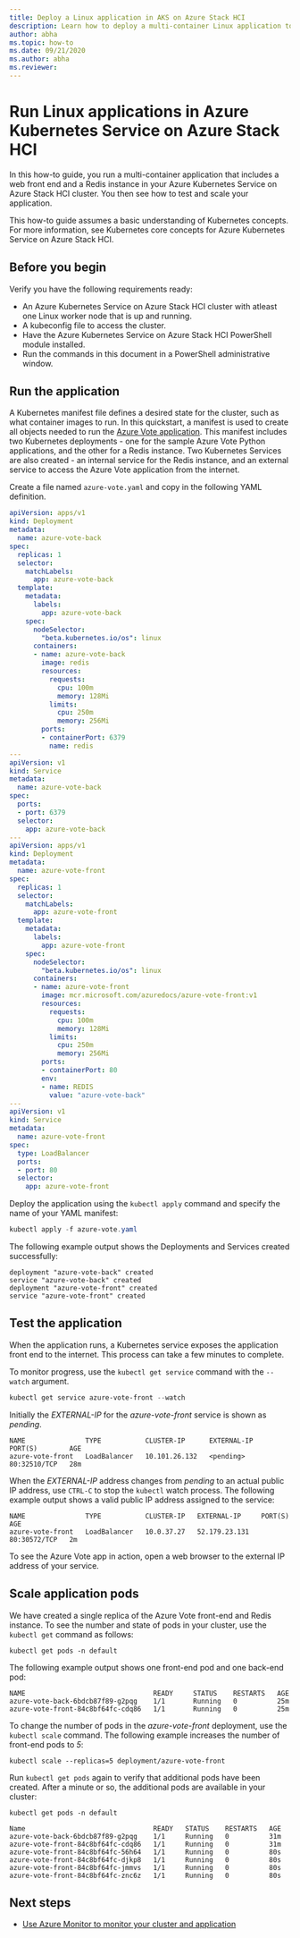 ```yaml
---
title: Deploy a Linux application in AKS on Azure Stack HCI
description: Learn how to deploy a multi-container Linux application to your cluster using a custom image stored in Azure Container Registry.
author: abha
ms.topic: how-to
ms.date: 09/21/2020
ms.author: abha
ms.reviewer: 
---
```


# Run Linux applications in Azure Kubernetes Service on Azure Stack HCI

In this how-to guide, you run a multi-container application that includes a web front end and a Redis instance in your Azure Kubernetes Service on Azure Stack HCI cluster. You then see how to test and scale your application. 

This how-to guide assumes a basic understanding of Kubernetes concepts. For more information, see Kubernetes core concepts for Azure Kubernetes Service on Azure Stack HCI.

## Before you begin

Verify you have the following requirements ready:

* An Azure Kubernetes Service on Azure Stack HCI cluster with atleast one Linux worker node that is up and running. 
* A kubeconfig file to access the cluster.
* Have the Azure Kubernetes Service on Azure Stack HCI PowerShell module installed.
* Run the commands in this document in a PowerShell administrative window.

## Run the application

A Kubernetes manifest file defines a desired state for the cluster, such as what container images to run. In this quickstart, a manifest is used to create all objects needed to run the [Azure Vote application](https://github.com/Azure-Samples/azure-voting-app-redis). This manifest includes two Kubernetes deployments - one for the sample Azure Vote Python applications, and the other for a Redis instance. Two Kubernetes Services are also created - an internal service for the Redis instance, and an external service to access the Azure Vote application from the internet.

Create a file named `azure-vote.yaml` and copy in the following YAML definition.

```yaml
apiVersion: apps/v1
kind: Deployment
metadata:
  name: azure-vote-back
spec:
  replicas: 1
  selector:
    matchLabels:
      app: azure-vote-back
  template:
    metadata:
      labels:
        app: azure-vote-back
    spec:
      nodeSelector:
        "beta.kubernetes.io/os": linux
      containers:
      - name: azure-vote-back
        image: redis
        resources:
          requests:
            cpu: 100m
            memory: 128Mi
          limits:
            cpu: 250m
            memory: 256Mi
        ports:
        - containerPort: 6379
          name: redis
---
apiVersion: v1
kind: Service
metadata:
  name: azure-vote-back
spec:
  ports:
  - port: 6379
  selector:
    app: azure-vote-back
---
apiVersion: apps/v1
kind: Deployment
metadata:
  name: azure-vote-front
spec:
  replicas: 1
  selector:
    matchLabels:
      app: azure-vote-front
  template:
    metadata:
      labels:
        app: azure-vote-front
    spec:
      nodeSelector:
        "beta.kubernetes.io/os": linux
      containers:
      - name: azure-vote-front
        image: mcr.microsoft.com/azuredocs/azure-vote-front:v1
        resources:
          requests:
            cpu: 100m
            memory: 128Mi
          limits:
            cpu: 250m
            memory: 256Mi
        ports:
        - containerPort: 80
        env:
        - name: REDIS
          value: "azure-vote-back"
---
apiVersion: v1
kind: Service
metadata:
  name: azure-vote-front
spec:
  type: LoadBalancer
  ports:
  - port: 80
  selector:
    app: azure-vote-front
```

Deploy the application using the `kubectl apply` command and specify the name of your YAML manifest:

```PowerShell
kubectl apply -f azure-vote.yaml
```

The following example output shows the Deployments and Services created successfully:

```output
deployment "azure-vote-back" created
service "azure-vote-back" created
deployment "azure-vote-front" created
service "azure-vote-front" created
```

## Test the application

When the application runs, a Kubernetes service exposes the application front end to the internet. This process can take a few minutes to complete.

To monitor progress, use the `kubectl get service` command with the `--watch` argument.

```PowerShell
kubectl get service azure-vote-front --watch
```

Initially the *EXTERNAL-IP* for the *azure-vote-front* service is shown as *pending*.

```output
NAME               TYPE           CLUSTER-IP      EXTERNAL-IP   PORT(S)        AGE
azure-vote-front   LoadBalancer   10.101.26.132   <pending>     80:32510/TCP   28m
```

When the *EXTERNAL-IP* address changes from *pending* to an actual public IP address, use `CTRL-C` to stop the `kubectl` watch process. The following example output shows a valid public IP address assigned to the service:

```output
NAME               TYPE           CLUSTER-IP   EXTERNAL-IP     PORT(S)        AGE
azure-vote-front   LoadBalancer   10.0.37.27   52.179.23.131   80:30572/TCP   2m
```

To see the Azure Vote app in action, open a web browser to the external IP address of your service.

## Scale application pods

We have created a single replica of the Azure Vote front-end and Redis instance. To see the number and state of pods in your cluster, use the `kubectl get` command as follows:

```console
kubectl get pods -n default
```

The following example output shows one front-end pod and one back-end pod:

```
NAME                                READY     STATUS    RESTARTS   AGE
azure-vote-back-6bdcb87f89-g2pqg    1/1       Running   0          25m
azure-vote-front-84c8bf64fc-cdq86   1/1       Running   0          25m
```

To change the number of pods in the *azure-vote-front* deployment, use the `kubectl scale` command. The following example increases the number of front-end pods to *5*:

```console
kubectl scale --replicas=5 deployment/azure-vote-front
```

Run `kubectl get pods` again to verify that additional pods have been created. After a minute or so, the additional pods are available in your cluster:

```console
kubectl get pods -n default

Name                                READY   STATUS    RESTARTS   AGE
azure-vote-back-6bdcb87f89-g2pqg    1/1     Running   0          31m
azure-vote-front-84c8bf64fc-cdq86   1/1     Running   0          31m
azure-vote-front-84c8bf64fc-56h64   1/1     Running   0          80s
azure-vote-front-84c8bf64fc-djkp8   1/1     Running   0          80s
azure-vote-front-84c8bf64fc-jmmvs   1/1     Running   0          80s
azure-vote-front-84c8bf64fc-znc6z   1/1     Running   0          80s
```

## Next steps

* [Use Azure Monitor to monitor your cluster and application](https://docs.microsoft.com/azure/azure-monitor/insights/container-insights-enable-arc-enabled-clusters)
